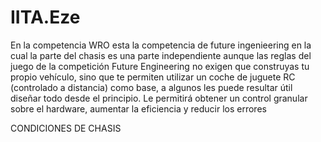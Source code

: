 # IITA.Eze
En la competencia WRO esta la competencia de future ingenieering en la cual la parte del chasis es una parte independiente aunque las reglas del juego de la competición Future Engineering no exigen que construyas tu propio vehículo, sino que te permiten utilizar un coche de juguete RC (controlado a distancia) como base, a algunos les puede resultar útil diseñar todo desde el principio. Le permitirá obtener un control granular sobre el hardware, aumentar la eficiencia y reducir los errores

CONDICIONES DE CHASIS













